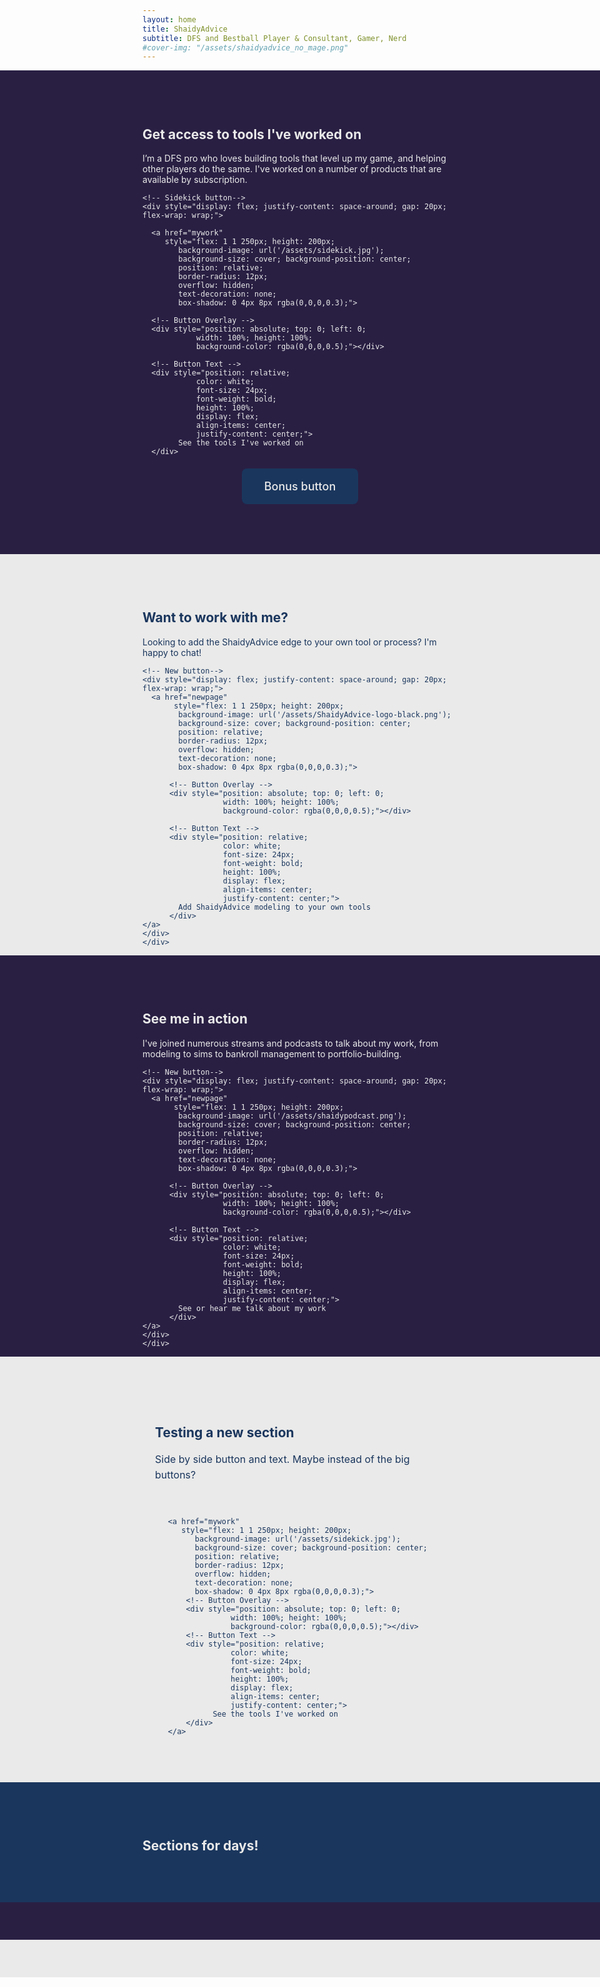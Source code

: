 ```yaml
---
layout: home
title: ShaidyAdvice
subtitle: DFS and Bestball Player & Consultant, Gamer, Nerd
#cover-img: "/assets/shaidyadvice_no_mage.png"
---
```



<!-- Tools section --> 
<div class="full-width-section" style="
  background-color: #291f43; 
  color: #EAEAEA;
  margin-left: calc(-50vw + 50%); 
  margin-right: calc(-50vw + 50%); 
  padding: 60px calc(50vw - 50%) 60px calc(50vw - 50%); ">
  
  <div class="container">
    <h2>Get access to tools I've worked on</h2>
    <p>I’m a DFS pro who loves building tools that level up my game, and helping other players do the same. I've worked on a number of products that are available by subscription.</p>

    <!-- Sidekick button-->
    <div style="display: flex; justify-content: space-around; gap: 20px; flex-wrap: wrap;">
    
      <a href="mywork" 
         style="flex: 1 1 250px; height: 200px; 
            background-image: url('/assets/sidekick.jpg'); 
            background-size: cover; background-position: center; 
            position: relative; 
            border-radius: 12px; 
            overflow: hidden; 
            text-decoration: none; 
            box-shadow: 0 4px 8px rgba(0,0,0,0.3);">

      <!-- Button Overlay -->
      <div style="position: absolute; top: 0; left: 0; 
                width: 100%; height: 100%; 
                background-color: rgba(0,0,0,0.5);"></div>

      <!-- Button Text -->
      <div style="position: relative; 
                color: white; 
                font-size: 24px; 
                font-weight: bold; 
                height: 100%; 
                display: flex; 
                align-items: center; 
                justify-content: center;">
            See the tools I've worked on
      </div>  
  </a>
  </div>

<!--bonus button-->
  <div style="text-align: center; margin: 20px 0;">
    <a href="/mywork/" style="
        display: inline-block;
        background-color: #1a365d;
        #background-image: url('/assets/sidekick.jpg'); 
        color: #EAEAEA;
        padding: 18px 36px;
        text-decoration: none;
        border-radius: 8px;
        font-weight: 500;
        font-size: 18px;">
        Bonus button
    </a>
</div>


  </div>
</div>



<!-- Work with me section-->
<div class="full-width-section" style="
  background-color: #EAEAEA; 
  color: #1a365d;
  margin-left: calc(-50vw + 50%); 
  margin-right: calc(-50vw + 50%); 
  padding: 60px calc(50vw - 50%) 60px calc(50vw - 50%);">
  
  <div class="container">
    <h2>Want to work with me?</h2>
    <p>Looking to add the ShaidyAdvice edge to your own tool or process? I'm happy to chat!</p>

    <!-- New button--> 
    <div style="display: flex; justify-content: space-around; gap: 20px; flex-wrap: wrap;">
      <a href="newpage" 
           style="flex: 1 1 250px; height: 200px; 
            background-image: url('/assets/ShaidyAdvice-logo-black.png'); 
            background-size: cover; background-position: center; 
            position: relative; 
            border-radius: 12px; 
            overflow: hidden; 
            text-decoration: none; 
            box-shadow: 0 4px 8px rgba(0,0,0,0.3);">
      
          <!-- Button Overlay -->
          <div style="position: absolute; top: 0; left: 0; 
                      width: 100%; height: 100%; 
                      background-color: rgba(0,0,0,0.5);"></div>
      
          <!-- Button Text -->
          <div style="position: relative; 
                      color: white; 
                      font-size: 24px; 
                      font-weight: bold; 
                      height: 100%; 
                      display: flex; 
                      align-items: center; 
                      justify-content: center;">
            Add ShaidyAdvice modeling to your own tools
          </div>  
    </a>
    </div>
    </div>
  </div>



<!-- Media appearances section-->
<div class="full-width-section" style="
  background-color: #291f43; 
  color: #EAEAEA;
  margin-left: calc(-50vw + 50%); 
  margin-right: calc(-50vw + 50%); 
  padding: 60px calc(50vw - 50%) 60px calc(50vw - 50%);">
  
  <div class="container">
    <h2>See me in action</h2>
    <p>I've joined numerous streams and podcasts to talk about my work, from modeling to sims to bankroll management to portfolio-building. </p>

    <!-- New button--> 
    <div style="display: flex; justify-content: space-around; gap: 20px; flex-wrap: wrap;">
      <a href="newpage" 
           style="flex: 1 1 250px; height: 200px; 
            background-image: url('/assets/shaidypodcast.png'); 
            background-size: cover; background-position: center; 
            position: relative; 
            border-radius: 12px; 
            overflow: hidden; 
            text-decoration: none; 
            box-shadow: 0 4px 8px rgba(0,0,0,0.3);">
      
          <!-- Button Overlay -->
          <div style="position: absolute; top: 0; left: 0; 
                      width: 100%; height: 100%; 
                      background-color: rgba(0,0,0,0.5);"></div>
      
          <!-- Button Text -->
          <div style="position: relative; 
                      color: white; 
                      font-size: 24px; 
                      font-weight: bold; 
                      height: 100%; 
                      display: flex; 
                      align-items: center; 
                      justify-content: center;">
            See or hear me talk about my work
          </div>  
    </a>
    </div>
    </div>
  </div>

   


<!--test section-->
<div class="full-width-section" style="
  background-color: #EAEAEA; 
  color: #1a365d;
  margin-left: calc(-50vw + 50%); 
  margin-right: calc(-50vw + 50%); 
  padding: 60px calc(50vw - 50%) 60px calc(50vw - 50%);">


<!--Side-by-side paragraph and button-->
<div style="display: flex; justify-content: space-around; gap: 20px; flex-wrap: wrap; align-items: center;">
      
  <!-- Text Paragraph -->
  <div style="flex: 1 1 250px; padding: 20px;">
     <h2>Testing a new section</h2>
        <p style="font-size: 16px; line-height: 1.6; margin: 0;">
            Side by side button and text. Maybe instead of the big buttons? 
        </p>
   </div>
  
  <!-- Button -->
    <a href="mywork" 
       style="flex: 1 1 250px; height: 200px; 
          background-image: url('/assets/sidekick.jpg'); 
          background-size: cover; background-position: center; 
          position: relative; 
          border-radius: 12px; 
          overflow: hidden; 
          text-decoration: none; 
          box-shadow: 0 4px 8px rgba(0,0,0,0.3);">
        <!-- Button Overlay -->
        <div style="position: absolute; top: 0; left: 0; 
                  width: 100%; height: 100%; 
                  background-color: rgba(0,0,0,0.5);"></div>
        <!-- Button Text -->
        <div style="position: relative; 
                  color: white; 
                  font-size: 24px; 
                  font-weight: bold; 
                  height: 100%; 
                  display: flex; 
                  align-items: center; 
                  justify-content: center;">
              See the tools I've worked on
        </div>  
    </a>
  </div>  
</div>



<!--test section 2-->
<div class="full-width-section" style="
  background-color: #1a365d; 
  color: #EAEAEA;
  margin-left: calc(-50vw + 50%); 
  margin-right: calc(-50vw + 50%); 
  padding: 60px calc(50vw - 50%) 60px calc(50vw - 50%);">

  <div class="container">
    <h2>Sections for days!</h2>
    <p></p>
  </div>
  </div>
  
